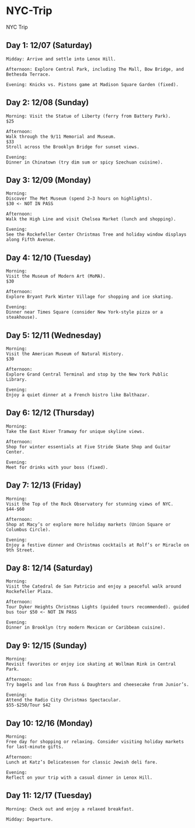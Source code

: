 # NYC-Trip
NYC Trip

## Day 1: 12/07 (Saturday)

    Midday: Arrive and settle into Lenox Hill.
    
    Afternoon: Explore Central Park, including The Mall, Bow Bridge, and Bethesda Terrace.
 
    Evening: Knicks vs. Pistons game at Madison Square Garden (fixed).

## Day 2: 12/08 (Sunday)

    Morning: Visit the Statue of Liberty (ferry from Battery Park).              $25
    
    Afternoon:
    Walk through the 9/11 Memorial and Museum.                          $33
    Stroll across the Brooklyn Bridge for sunset views.
    
    Evening:
    Dinner in Chinatown (try dim sum or spicy Szechuan cuisine).

## Day 3: 12/09 (Monday)

    Morning:
    Discover The Met Museum (spend 2–3 hours on highlights).            $30 <- NOT IN PASS

    Afternoon:
    Walk the High Line and visit Chelsea Market (lunch and shopping).
    
    Evening:
    See the Rockefeller Center Christmas Tree and holiday window displays along Fifth Avenue.

## Day 4: 12/10 (Tuesday)

    Morning:
    Visit the Museum of Modern Art (MoMA).                              $30

    Afternoon:
    Explore Bryant Park Winter Village for shopping and ice skating.
    
    Evening:
    Dinner near Times Square (consider New York-style pizza or a steakhouse).

## Day 5: 12/11 (Wednesday)

    Morning:
    Visit the American Museum of Natural History.                       $30

    Afternoon:
    Explore Grand Central Terminal and stop by the New York Public Library.
    
    Evening:
    Enjoy a quiet dinner at a French bistro like Balthazar.

## Day 6: 12/12 (Thursday)

    Morning:
    Take the East River Tramway for unique skyline views.

    Afternoon:
    Shop for winter essentials at Five Stride Skate Shop and Guitar Center.
    
    Evening:
    Meet for drinks with your boss (fixed).

## Day 7: 12/13 (Friday)

    Morning:
    Visit the Top of the Rock Observatory for stunning views of NYC.     $44-$60

    Afternoon:
    Shop at Macy’s or explore more holiday markets (Union Square or Columbus Circle).
    
    Evening:
    Enjoy a festive dinner and Christmas cocktails at Rolf’s or Miracle on 9th Street.

## Day 8: 12/14 (Saturday)

    Morning:
    Visit the Catedral de San Patricio and enjoy a peaceful walk around Rockefeller Plaza.

    Afternoon:
    Tour Dyker Heights Christmas Lights (guided tours recommended). guided bus tour $50 <- NOT IN PASS
    
    Evening:
    Dinner in Brooklyn (try modern Mexican or Caribbean cuisine).

## Day 9: 12/15 (Sunday)

    Morning:
    Revisit favorites or enjoy ice skating at Wollman Rink in Central Park.

    Afternoon:
    Try bagels and lox from Russ & Daughters and cheesecake from Junior’s.
    
    Evening:
    Attend the Radio City Christmas Spectacular.                                $55-$250/Tour $42

## Day 10: 12/16 (Monday)

    Morning:
    Free day for shopping or relaxing. Consider visiting holiday markets for last-minute gifts.

    Afternoon:
    Lunch at Katz’s Delicatessen for classic Jewish deli fare.
    
    Evening:
    Reflect on your trip with a casual dinner in Lenox Hill.

## Day 11: 12/17 (Tuesday)

    Morning: Check out and enjoy a relaxed breakfast.
    
    Midday: Departure.

